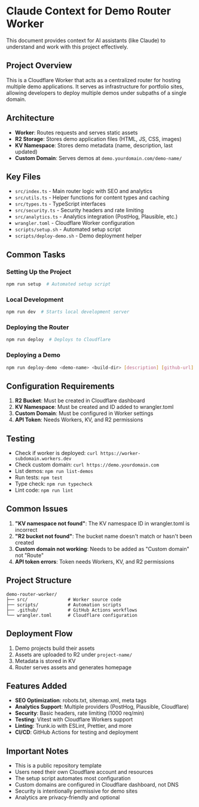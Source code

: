 # Claude Context for Demo Router Worker

This document provides context for AI assistants (like Claude) to understand and work with this project effectively.

## Project Overview

This is a Cloudflare Worker that acts as a centralized router for hosting multiple demo applications. It serves as infrastructure for portfolio sites, allowing developers to deploy multiple demos under subpaths of a single domain.

## Architecture

- **Worker**: Routes requests and serves static assets
- **R2 Storage**: Stores demo application files (HTML, JS, CSS, images)
- **KV Namespace**: Stores demo metadata (name, description, last updated)
- **Custom Domain**: Serves demos at `demo.yourdomain.com/demo-name/`

## Key Files

- `src/index.ts` - Main router logic with SEO and analytics
- `src/utils.ts` - Helper functions for content types and caching
- `src/types.ts` - TypeScript interfaces
- `src/security.ts` - Security headers and rate limiting
- `src/analytics.ts` - Analytics integration (PostHog, Plausible, etc.)
- `wrangler.toml` - Cloudflare Worker configuration
- `scripts/setup.sh` - Automated setup script
- `scripts/deploy-demo.sh` - Demo deployment helper

## Common Tasks

### Setting Up the Project
```bash
npm run setup  # Automated setup script
```

### Local Development
```bash
npm run dev  # Starts local development server
```

### Deploying the Router
```bash
npm run deploy  # Deploys to Cloudflare
```

### Deploying a Demo
```bash
npm run deploy-demo <demo-name> <build-dir> [description] [github-url]
```

## Configuration Requirements

1. **R2 Bucket**: Must be created in Cloudflare dashboard
2. **KV Namespace**: Must be created and ID added to wrangler.toml
3. **Custom Domain**: Must be configured in Worker settings
4. **API Token**: Needs Workers, KV, and R2 permissions

## Testing

- Check if worker is deployed: `curl https://worker-subdomain.workers.dev`
- Check custom domain: `curl https://demo.yourdomain.com`
- List demos: `npm run list-demos`
- Run tests: `npm test`
- Type check: `npm run typecheck`
- Lint code: `npm run lint`

## Common Issues

1. **"KV namespace not found"**: The KV namespace ID in wrangler.toml is incorrect
2. **"R2 bucket not found"**: The bucket name doesn't match or hasn't been created
3. **Custom domain not working**: Needs to be added as "Custom domain" not "Route"
4. **API token errors**: Token needs Workers, KV, and R2 permissions

## Project Structure
```
demo-router-worker/
├── src/               # Worker source code
├── scripts/           # Automation scripts
├── .github/           # GitHub Actions workflows
└── wrangler.toml      # Cloudflare configuration
```

## Deployment Flow

1. Demo projects build their assets
2. Assets are uploaded to R2 under `project-name/`
3. Metadata is stored in KV
4. Router serves assets and generates homepage

## Features Added

- **SEO Optimization**: robots.txt, sitemap.xml, meta tags
- **Analytics Support**: Multiple providers (PostHog, Plausible, Cloudflare)
- **Security**: Basic headers, rate limiting (1000 req/min)
- **Testing**: Vitest with Cloudflare Workers support
- **Linting**: Trunk.io with ESLint, Prettier, and more
- **CI/CD**: GitHub Actions for testing and deployment

## Important Notes

- This is a public repository template
- Users need their own Cloudflare account and resources
- The setup script automates most configuration
- Custom domains are configured in Cloudflare dashboard, not DNS
- Security is intentionally permissive for demo sites
- Analytics are privacy-friendly and optional